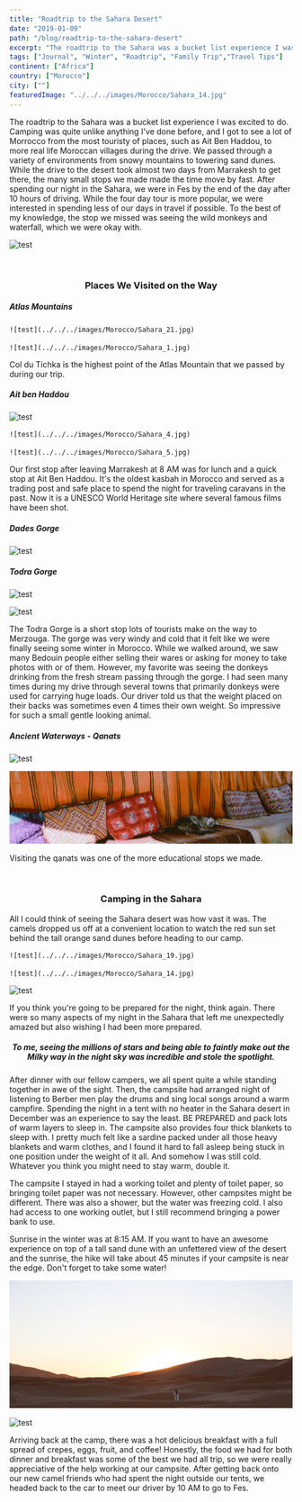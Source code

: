 ```yaml
---
title: "Roadtrip to the Sahara Desert"
date: "2019-01-09"
path: "/blog/roadtrip-to-the-sahara-desert"
excerpt: "The roadtrip to the Sahara was a bucket list experience I was excited to do. Camping was quite unlike anything I've done before, and I got to see a lot of Morrocco from the most touristy of places, such as Ait Ben Haddou, to more real life Moroccan villages..."
tags: ["Journal", "Winter", "Roadtrip", "Family Trip","Travel Tips"]
continent: ["Africa"]
country: ["Morocco"]
city: [""]
featuredImage: "../../../images/Morocco/Sahara_14.jpg"
---
```


The roadtrip to the Sahara was a bucket list experience I was excited to do. Camping was quite unlike anything I've done before, and I got to see a lot of Morrocco from the most touristy of places, such as Ait Ben Haddou, to more real life Moroccan villages during the drive. We passed through a variety of environments from snowy mountains to towering sand dunes. While the drive to the desert took almost two days from Marrakesh to get there, the many small stops we made made the time move by fast. After spending our night in the Sahara, we were in Fes by the end of the day after 10 hours of driving. While the four day tour is more popular, we were interested in spending less of our days in travel if possible. To the best of my knowledge, the stop we missed was seeing the wild monkeys and waterfall, which we were okay with.

![test](../../../images/Morocco/Sahara_12.jpg) 

&nbsp;
&nbsp;

### <center>**Places We Visited on the Way**</center>

##### **Atlas Mountains**

```grid|2|
![test](../../../images/Morocco/Sahara_21.jpg) 

![test](../../../images/Morocco/Sahara_1.jpg)
```

Col du Tichka is the highest point of the Atlas Mountain that we passed by during our trip. 

##### **Ait ben Haddou**

![test](../../../images/Morocco/Sahara_7.jpg) 

```grid|2|
![test](../../../images/Morocco/Sahara_4.jpg) 

![test](../../../images/Morocco/Sahara_5.jpg)
```

Our first stop after leaving Marrakesh at 8 AM was for lunch and a quick stop at Ait Ben Haddou. It's the oldest kasbah in Morocco and served as a trading post and safe place to spend the night for traveling caravans in the past. Now it is a UNESCO World Heritage site where several famous films have been shot.  

##### **Dades Gorge**

![test](../../../images/Morocco/Sahara_11.jpg) 

##### **Todra Gorge**

![test](../../../images/Morocco/Sahara_9.jpg) 

![test](../../../images/Morocco/Sahara_10.jpg) 

The Todra Gorge is a short stop lots of tourists make on the way to Merzouga. The gorge was very windy and cold that it felt like we were finally seeing some winter in Morocco. While we walked around, we saw many Bedouin people either selling their wares or asking for money to take photos with or of them. However, my favorite was seeing the donkeys drinking from the fresh stream passing through the gorge. I had seen many times during my drive through several towns that primarily donkeys were used for carrying huge loads. Our driver told us that the weight placed on their backs was sometimes even 4 times their own weight. So impressive for such a small gentle looking animal. 

##### **Ancient Waterways - Qanats**

![test](../../../images/Morocco/Sahara_13.jpg) 

![test](../../../images/Morocco/Sahara_20.jpg) 

Visiting the qanats was one of the more educational stops we made. 

&nbsp;
&nbsp;

### <center> **Camping in the Sahara**</center>

All I could think of seeing the Sahara desert was how vast it was. The camels dropped us off at a convenient location to watch the red sun set behind the tall orange sand dunes before heading to our camp. 

```grid|2|
![test](../../../images/Morocco/Sahara_19.jpg) 

![test](../../../images/Morocco/Sahara_14.jpg)
```

![test](../../../images/Morocco/Sahara_18.jpg) 

If you think you're going to be prepared for the night, think again. There were so many aspects of my night in the Sahara that left me unexpectedly amazed but also wishing I had been more prepared.

##### <center> To me, seeing the millions of stars and being able to faintly make out the Milky way in the night sky was incredible and stole the spotlight.</center>

After dinner with our fellow campers, we all spent quite a while standing together in awe of the sight. Then, the campsite had arranged night of listening to Berber men play the drums and sing local songs around a warm campfire. Spending the night in a tent with no heater in the Sahara desert in December was an experience to say the least. BE PREPARED and pack lots of warm layers to sleep in. The campsite also provides four thick blankets to sleep with. I pretty much felt like a sardine packed under all those heavy blankets and warm clothes, and I found it hard to fall asleep being stuck in one position under the weight of it all. And somehow I was still cold. Whatever you think you might need to stay warm, double it. 

The campsite I stayed in had a working toilet and plenty of toilet paper, so bringing toilet paper was not necessary. However, other campsites might be different. There was also a shower, but the water was freezing cold. I also had access to one working outlet, but I still recommend bringing a power bank to use. 

Sunrise in the winter was at 8:15 AM. If you want to have an awesome experience on top of a tall sand dune with an unfettered view of the desert and the sunrise, the hike will take about 45 minutes if your campsite is near the edge. Don't forget to take some water!
 
![test](../../../images/Morocco/Sahara_17.jpg) 

![test](../../../images/Morocco/Sahara_15.jpg) 

Arriving back at the camp, there was a hot delicious breakfast with a full spread of crepes, eggs, fruit, and coffee! Honestly, the food we had for both dinner and breakfast was some of the best we had all trip, so we were really appreciative of the help working at our campsite. After getting back onto our new camel friends who had spent the night outside our tents, we headed back to the car to meet our driver by 10 AM to go to Fes. 